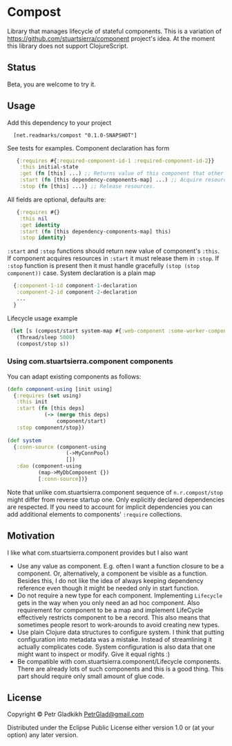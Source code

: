 # Compost

Library that manages lifecycle of stateful components. 
This is a variation of https://github.com/stuartsierra/component project's idea.
At the moment this library does not support ClojureScript.

## Status

Beta, you are welcome to try it. 

## Usage

Add this dependency to your project
```
  [net.readmarks/compost "0.1.0-SNAPSHOT"]
```

See tests for examples. Component declaration has form
```clojure
   {:requires #{:required-component-id-1 :required-component-id-2}}
    :this initial-state
    :get (fn [this] ...) ;; Returns value of this component that other components will get as dependency. 
    :start (fn [this dependency-components-map] ...) ;; Acquire resources (open connections, start threads ...)
    :stop (fn [this] ...)} ;; Release resources.
```
All fields are optional, defaults are:
```clojure
   {:requires #{}
    :this nil
    :get identity 
    :start (fn [this dependency-components-map] this)
    :stop identity}
```
`:start` and `:stop` functions should return new value of component's `:this`.
If component acquires resources in `:start` it must release them in `:stop`. 
If `:stop` function is present then it must handle gracefully `(stop (stop component))` case.
System declaration is a plain map
```clojure
  {:component-1-id component-1-declaration
   :component-2-id component-2-declaration
   ...
  }
```

Lifecycle usage example
```clojure
 (let [s (compost/start system-map #{:web-component :some-worker-component})]
   (Thread/sleep 5000)
   (compost/stop s))
```

### Using com.stuartsierra.component components

You can adapt existing components as follows:

```clojure
(defn component-using [init using]
  {:requires (set using)
   :this init
   :start (fn [this deps]
            (-> (merge this deps)
                component/start)
   :stop component/stop})
 
(def system 
  {:conn-source (component-using
                   (->MyConnPool)
                   [])
   :dao (component-using
          (map->MyDbComponent {})
          [:conn-source])}
```

Note that unlike com.stuartsierra.component sequence of `n.r.compost/stop` might differ from reverse startup one.
Only explicitly declared dependencies are respected. If you need to account for implicit dependencies 
you can add additional elements to components' `:require` collections.

## Motivation

I like what com.stuartsierra.component provides but I also want
* Use any value as component. E.g. often I want a function closure to be a component. 
  Or, alternatively, a component be visible as a function. Besides this, I do not like the idea of
  always keeping dependency reference even though it might be needed only in start function. 
* Do not require a new type for each component. Implementing `Lifecycle`
  gets in the way when you only need an ad hoc component. Also requirement for component 
  to be a map and implement LifeCycle effectively restricts component to be a record. 
  This also means that sometimes people resort to work-arounds to avoid creating new types.
* Use plain Clojure data structures to configure system. I think that putting configuration into metadata
  was a mistake. Instead of streamlining it actually complicates code. System configuration is also data 
  that one might want to inspect or modify. Give it equal rights :)
* Be compatible with com.stuartsierra.component/Lifecycle components. 
  There are already lots of such components and this is a good thing. 
  This part should require only small amount of glue code.

## License 

Copyright © Petr Gladkikh <PetrGlad@gmail.com>

Distributed under the Eclipse Public License either version 1.0 or (at
your option) any later version.
